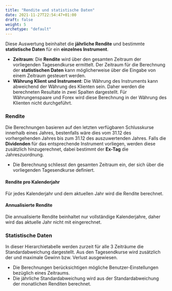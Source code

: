 ```yaml
---
title: "Rendite und statistische Daten"
date: 2021-11-27T22:54:47+01:00
draft: false
weight: 5
archetype: "default"
---
```

Diese Auswertung beinhaltet die **jährliche Rendite** und bestimmte **statistische Daten** für ein **einzelnes Instrument**.
- **Zeitraum**: Die **Rendite** wird über den gesamten Zeitraum der vorliegenden Tagesendkurse ermittelt. Der Zeitraum für die Berechnung der **statistischen Daten** kann möglicherweise über die Eingabe von einem Zeitraum gesteuert werden.
- **Währung Klient und Instrument**: Die Währung des Instruments kann abweichend der Währung des Klienten sein. Daher werden die berechneten Resultate in zwei Spalten dargestellt. Für Währungenspaare und Forex wird diese Berechnung in der Währung des Klienten nicht durchgeführt.

### Rendite
Die Berechnungen basieren auf den letzten verfügbaren Schlusskurse innerhalb eines Jahres, bestenfalls wäre dies vom 31.12 des vorhergehenden Jahres bis zum 31.12 des auszuwertenden Jahres. Falls die **Dividenden** für das entsprechende Instrument vorliegen, werden diese zusätzlich hinzugerechnet, dabei bestimmt der **Ex-Tag** die Jahreszuordnung.
- Die Berechnung schliesst den gesamten Zeitraum ein, der sich über die vorliegenden Tagesendkurse definiert.

#### Rendite pro Kalenderjahr
Für jedes Kalenderjahr und dem aktuellen Jahr wird die Rendite berechnet.

#### Annualisierte Rendite
Die annualisierte Rendite beinhaltet nur vollständige Kalenderjahre, daher wird das aktuelle Jahr nicht mit eingerechnet.

### Statistische Daten
In dieser Hierarchietabelle werden zurzeit für alle 3 Zeiträume die Standardabweichung dargestellt. Aus den Tagesendkurse wird zusätzlich der und maximale Gewinn bzw. Verlust ausgewiesen. 
- Die Berechnungen berücksichtigen mögliche Benutzer-Einstellungen bezüglich eines Zeitraums.
- Die jährliche Standardabweichung wird aus der Standardabweichung der monatlichen Renditen berechnet.
